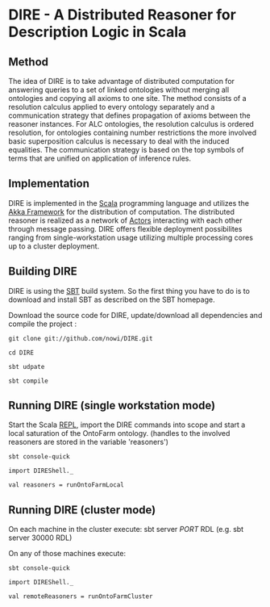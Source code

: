 DIRE - A Distributed Reasoner for Description Logic in Scala
=================

Method
---------
The idea of DIRE is to take advantage of distributed computation for answering queries to a set of linked ontologies without merging all ontologies and copying all axioms to one site. The method consists of a resolution calculus applied to every ontology separately and a communication strategy that defines propagation of axioms between the reasoner instances.
For ALC ontologies, the resolution calculus is ordered resolution, for ontologies containing number restrictions the more involved basic superposition calculus is necessary to deal with the induced equalities. The communication strategy is based on the top symbols of terms that are unified on application of inference rules.


Implementation
---------------

DIRE is implemented in the [Scala][1] programming language and utilizes the [Akka Framework][2] for the distribution of computation. The distributed reasoner is realized as a network of [Actors][3] interacting with each other through message passing. DIRE offers flexible deployment possibilites ranging from single-workstation usage utilizing multiple processing cores up to a cluster deployment.


Building DIRE
------------------
DIRE is using the [SBT][4] build system. So the first thing you have to do is to download and install SBT as described on the SBT homepage.


Download the source code for DIRE, update/download all dependencies and compile the project :

    git clone git://github.com/nowi/DIRE.git

    cd DIRE

    sbt udpate

    sbt compile


Running DIRE (single workstation mode)
-------------

Start the Scala [REPL][5], import the DIRE commands into scope and start a local saturation of the OntoFarm ontology. (handles to the involved reasoners are stored in the variable 'reasoners')

    sbt console-quick

    import DIREShell._

    val reasoners = runOntoFarmLocal


Running DIRE (cluster mode)
-------------

On each machine in the cluster execute: 
    sbt server *PORT* RDL (e.g. sbt server 30000 RDL)
         

On any of those machines execute: 

    sbt console-quick

    import DIREShell._

    val remoteReasoners = runOntoFarmCluster


  [1]: http://scala-lang.org
  [2]: http://akkasource.com
  [3]: http://en.wikipedia.org/wiki/Actor_model
  [4]: http://code.google.com/p/simple-build-tool/
  [5]: http://en.wikipedia.org/wiki/Read-eval-print_loop
